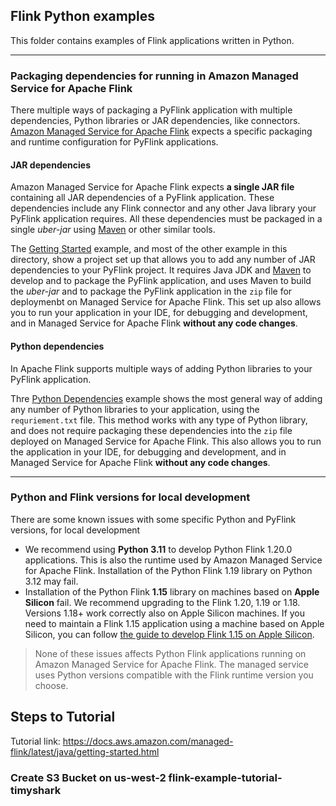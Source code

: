 ## Flink Python examples

This folder contains examples of Flink applications written in Python.

---

### Packaging dependencies for running in Amazon Managed Service for Apache Flink

There multiple ways of packaging a PyFlink application with multiple dependencies, Python libraries or JAR dependencies, like connectors. [Amazon Managed Service for Apache Flink](https://aws.amazon.com/managed-service-apache-flink/) expects a specific packaging and runtime configuration for PyFlink applications.

#### JAR dependencies

Amazon Managed Service for Apache Flink expects **a single JAR file** containing all JAR dependencies of a PyFlink application. These dependencies include any Flink connector and any other Java library your PyFlink application requires. All these dependencies must be packaged in a single *uber-jar* using [Maven](https://maven.apache.org/) or other similar tools.

The [Getting Started](./GettingStarted/) example, and most of the other example in this directory, show a project set up that allows you to add any number of JAR dependencies to your PyFlink project. It requires Java JDK and [Maven](https://maven.apache.org/) to develop and to package the PyFlink application, and uses Maven to build the *uber-jar* and to package the PyFlink application in the `zip` file for deploymenbt on Managed Service for Apache Flink. This set up also allows you to run your application in your IDE, for debugging and development, and in Managed Service for Apache Flink **without any code changes**.


#### Python dependencies

In Apache Flink supports multiple ways of adding Python libraries to your PyFlink application.

Thre [Python Dependencies](./PythonDependencies/) example shows the most general way of adding any number of Python libraries to your application, using the `requriement.txt` file. This method works with any type of Python library, and does not require packaging these dependencies into the `zip` file deployed on Managed Service for Apache Flink. This also allows you to run the application in your IDE, for debugging and development, and in Managed Service for Apache Flink **without any code changes**.

---

### Python and Flink versions for local development

There are some known issues with some specific Python and PyFlink versions, for local development

* We recommend using **Python 3.11** to develop Python Flink 1.20.0 applications.
  This is also the runtime used by Amazon Managed Service for Apache Flink.
  Installation of the Python Flink 1.19 library on Python 3.12 may fail.
* Installation of the Python Flink **1.15** library on machines based on **Apple Silicon** fail. 
  We recommend upgrading to the Flink 1.20, 1.19 or 1.18. Versions 1.18+ work correctly also on Apple Silicon machines.
  If you need to maintain a Flink 1.15 application using a machine based on Apple Silicon, you can follow [the guide to develop Flink 1.15 on Apple Silicon](LocalDevelopmentOnAppleSilicon).


> None of these issues affects Python Flink applications running on Amazon Managed Service for Apache Flink.
> The managed service uses Python versions compatible with the Flink runtime version you choose.


## Steps to Tutorial
Tutorial link: https://docs.aws.amazon.com/managed-flink/latest/java/getting-started.html 
### Create S3 Bucket on us-west-2 flink-example-tutorial-timyshark
### 